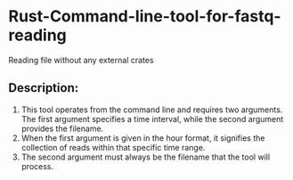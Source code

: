 # Rust-Command-line-tool-for-fastq-reading
Reading file without any external crates

## Description:
1) This tool operates from the command line and requires two arguments. The first argument specifies a time interval, while the second argument provides the filename.
2) When the first argument is given in the hour format, it signifies the collection of reads within that specific time range.
3) The second argument must always be the filename that the tool will process.

